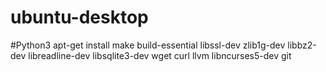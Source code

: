 # ubuntu-desktop

#Python3
apt-get install make build-essential libssl-dev zlib1g-dev libbz2-dev libreadline-dev libsqlite3-dev wget curl llvm libncurses5-dev git
